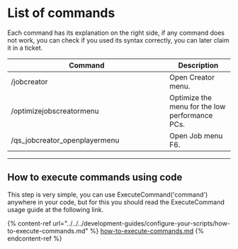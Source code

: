 # List of commands

Each command has its explanation on the right side, if any command does not work, you can check if you used its syntax correctly, you can later claim it in a ticket.

<table><thead><tr><th width="342">Command</th><th>Description</th></tr></thead><tbody><tr><td>/jobcreator</td><td>Open Creator menu.</td></tr><tr><td>/optimizejobscreatormenu</td><td>Optimize the menu for the low performance PCs.</td></tr><tr><td>/qs_jobcreator_openplayermenu</td><td>Open Job menu F6.</td></tr></tbody></table>

***

## How to execute commands using code

This step is very simple, you can use ExecuteCommand('command') anywhere in your code, but for this you should read the ExecuteCommand usage guide at the following link.

{% content-ref url="../../../development-guides/configure-your-scripts/how-to-execute-commands.md" %}
[how-to-execute-commands.md](../../../development-guides/configure-your-scripts/how-to-execute-commands.md)
{% endcontent-ref %}
